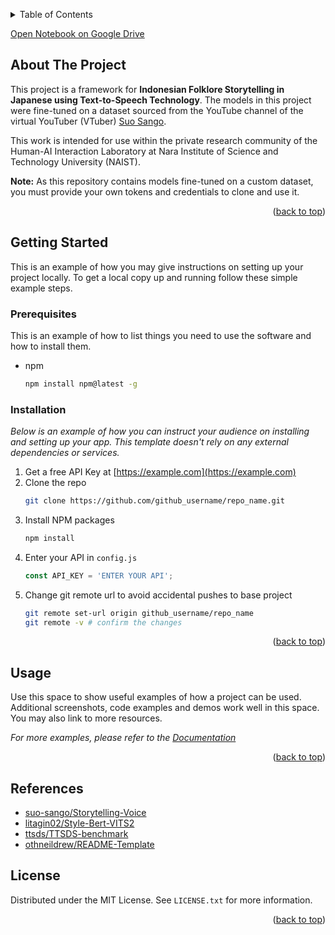 <a id="readme-top"></a>

<!-- TABLE OF CONTENTS -->
<details>
  <summary>Table of Contents</summary>
  <ol>
    <li>
      <a href="#about-the-project">About The Project</a>
      <ul>
        <li><a href="#built-with">Built With</a></li>
      </ul>
    </li>
    <li>
      <a href="#getting-started">Getting Started</a>
      <ul>
        <li><a href="#prerequisites">Prerequisites</a></li>
        <li><a href="#installation">Installation</a></li>
      </ul>
    </li>
    <li><a href="#usage">Usage</a></li>
    <li><a href="#roadmap">Roadmap</a></li>
    <li><a href="#contributing">Contributing</a></li>
    <li><a href="#license">License</a></li>
    <li><a href="#contact">Contact</a></li>
    <li><a href="#acknowledgments">Acknowledgments</a></li>
  </ol>
</details>

<!-- GOOGLE COLAB -->
[Open Notebook on Google Drive](https://colab.research.google.com/drive/1xPZeCKeJKevm_pEavow_54CnER_DIqsK?usp=sharing)

<!-- ABOUT THE PROJECT -->
## About The Project

This project is a framework for **Indonesian Folklore Storytelling in Japanese using Text-to-Speech Technology**. The models in this project were fine-tuned on a dataset sourced from the YouTube channel of the virtual YouTuber (VTuber) [Suo Sango](https://www.youtube.com/@SuoSango).

This work is intended for use within the private research community of the Human-AI Interaction Laboratory at Nara Institute of Science and Technology University (NAIST).

**Note:** As this repository contains models fine-tuned on a custom dataset, you must provide your own tokens and credentials to clone and use it.

<p align="right">(<a href="#readme-top">back to top</a>)</p>

<!-- GETTING STARTED -->
## Getting Started

This is an example of how you may give instructions on setting up your project locally.
To get a local copy up and running follow these simple example steps.

### Prerequisites

This is an example of how to list things you need to use the software and how to install them.
* npm
  ```sh
  npm install npm@latest -g
  ```

### Installation

_Below is an example of how you can instruct your audience on installing and setting up your app. This template doesn't rely on any external dependencies or services._

1. Get a free API Key at [https://example.com](https://example.com)
2. Clone the repo
   ```sh
   git clone https://github.com/github_username/repo_name.git
   ```
3. Install NPM packages
   ```sh
   npm install
   ```
4. Enter your API in `config.js`
   ```js
   const API_KEY = 'ENTER YOUR API';
   ```
5. Change git remote url to avoid accidental pushes to base project
   ```sh
   git remote set-url origin github_username/repo_name
   git remote -v # confirm the changes
   ```

<p align="right">(<a href="#readme-top">back to top</a>)</p>

<!-- USAGE EXAMPLES -->
## Usage

Use this space to show useful examples of how a project can be used. Additional screenshots, code examples and demos work well in this space. You may also link to more resources.

_For more examples, please refer to the [Documentation](https://example.com)_

<p align="right">(<a href="#readme-top">back to top</a>)</p>

<!-- REFERENCES -->
## References
+ [suo-sango/Storytelling-Voice](https://youtube.com/@suosango?si=0GXrUXLqZsP7NgOT)
+ [litagin02/Style-Bert-VITS2](https://github.com/litagin02/Style-Bert-VITS2)
+ [ttsds/TTSDS-benchmark](https://github.com/ttsds/ttsds)
+ [othneildrew/README-Template](https://github.com/othneildrew/Best-README-Template)

<!-- LICENSE -->
## License

Distributed under the MIT License. See `LICENSE.txt` for more information.

<p align="right">(<a href="#readme-top">back to top</a>)</p>
